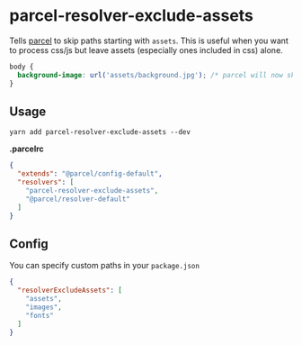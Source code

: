 # parcel-resolver-exclude-assets

Tells [parcel](https://github.com/parcel-bundler/parcel) to skip paths starting with `assets`. This is useful when you want to process css/js but leave assets (especially ones included in css) alone.

```css
body {
  background-image: url('assets/background.jpg'); /* parcel will now skip resolving this asset */
}
```

## Usage

```
yarn add parcel-resolver-exclude-assets --dev
```

**.parcelrc**

```json
{
  "extends": "@parcel/config-default",
  "resolvers": [
    "parcel-resolver-exclude-assets",
    "@parcel/resolver-default"
  ]
}
```

## Config

You can specify custom paths in your `package.json`

```json
{
  "resolverExcludeAssets": [
    "assets",
    "images",
    "fonts"
  ]
}
```